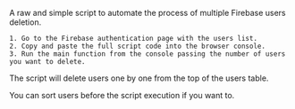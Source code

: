 A raw and simple script to automate the process of multiple Firebase users deletion.

```
1. Go to the Firebase authentication page with the users list.
2. Copy and paste the full script code into the browser console.
3. Run the main function from the console passing the number of users you want to delete.
```

The script will delete users one by one from the top of the users table.

You can sort users before the script execution if you want to.
